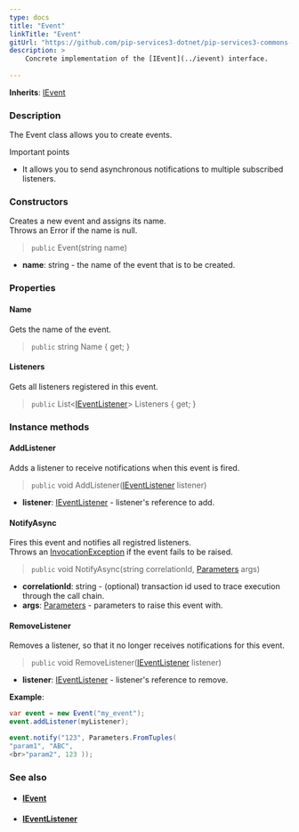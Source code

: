 ```yaml
---
type: docs
title: "Event"
linkTitle: "Event"
gitUrl: "https://github.com/pip-services3-dotnet/pip-services3-commons-dotnet"
description: > 
    Concrete implementation of the [IEvent](../ievent) interface.
   
---
```


**Inherits**: [IEvent](../ievent)

### Description

The Event class allows you to create events.

Important points

- It allows you to send asynchronous notifications to multiple subscribed listeners.

### Constructors

Creates a new event and assigns its name.  
Throws an Error if the name is null.

> `public` Event(string name)

- **name**: string - the name of the event that is to be created.


### Properties

#### Name
Gets the name of the event.
> `public` string Name { get; }

#### Listeners
Gets all listeners registered in this event.
> `public` List<[IEventListener](../ievent_listener)> Listeners { get; }


### Instance methods

#### AddListener
Adds a listener to receive notifications when this event is fired.

> `public` void AddListener([IEventListener](../ievent_listener) listener)

- **listener**: [IEventListener](../ievent_listener) - listener's reference to add.


#### NotifyAsync
Fires this event and notifies all registred listeners.  
Throws an [InvocationException](../errors/invocation_exception) if the event fails to be raised.

> `public` void NotifyAsync(string correlationId, [Parameters](../../run/parameters) args)

- **correlationId**: string - (optional) transaction id used to trace execution through the call chain.
- **args**: [Parameters](../../run/parameters) - parameters to raise this event with.

#### RemoveListener
Removes a listener, so that it no longer receives notifications for this event.

> `public` void RemoveListener([IEventListener](../ievent_listener) listener)

- **listener**: [IEventListener](../ievent_listener) - listener's reference to remove.

**Example**:

```cs
var event = new Event("my_event");
event.addListener(myListener);

event.notify("123", Parameters.FromTuples(
"param1", "ABC",   
<br>"param2", 123 ));

```

### See also
- #### [IEvent](../ievent)
- #### [IEventListener](../ievent_listener)
